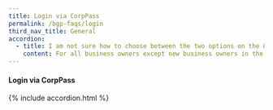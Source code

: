 ```yaml
---
title: Login via CorpPass
permalink: /bgp-faqs/login
third_nav_title: General
accordion:
  - title: I am not sure how to choose between the two options on the GoBusiness Licensing homepage. Where can I get help?
    content: For all business owners except new business owners in the food services industry.The right option, Self-Service feature (previously called LicenceOne) is for you, if you Have previously applied for licences or created application drafts on LicenceOne Are a new business owner from any industry except food services
---
```


#### Login via CorpPass

{% include accordion.html %}